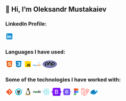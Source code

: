 <h2><b>👋 Hi, I’m Oleksandr Mustakaiev</b></h2>

<h3><b>LinkedIn Profile:</b></h3>
<a href='https://www.linkedin.com/in/oleksandr-mustakaiev/'><img src='icons/linkedin.png' weight='25' height='25'></a>

<br>

<h3><b>Languages I have used:</b></h3>
<a href='https://www.w3schools.com/html/'><img src='icons/html.png' weight='25' height='25'></a>
<a href='https://www.w3schools.com/css/'><img src='icons/css.png' weight='25' height='25'></a>
<a href='https://www.w3schools.com/js/'><img src='icons/js.png' weight='25' height='25'></a>
<a href='https://www.mysql.com'><img src='icons/sql.png' weight='25' height='25'></a>
<a href='https://www.php.net'><img src='icons/php.png' weight='25' height='25'></a>

<br>

<h3><b>Some of the technologies I have worked with:</b></h3>
<a href='https://git-scm.com'><img src='icons/git.png' weight='25' height='25'></a>
<a href='https://github.com'><img src='icons/github.png' weight='25' height='25'></a>
<a href='https://www.linux.org'><img src='icons/linux.png' weight='25' height='25'></a>
<a href='https://nodejs.org/en/'><img src='icons/node.png' weight='25' height='25'></a>
<a href='https://reactjs.org'><img src='icons/react.png' weight='25' height='25'></a>
<a href='https://getbootstrap.com'><img src='icons/bootstrap.png' weight='25' height='25'></a>
<a href='https://react-bootstrap.github.io'><img src='icons/react_bootstrap.png' weight='25' height='25'></a>
<a href='https://www.figma.com'><img src='icons/figma.png' weight='25' height='25'></a>
<a href='https://laravel.com'><img src='icons/laravel.png' weight='25' height='25'></a>
<a href='https://www.docker.com'><img src='icons/docker.png' weight='25' height='25'></a>

<!---
OleksandrMustakaiev/OleksandrMustakaiev is a ✨ special ✨ repository because its `README.md` (this file) appears on your GitHub profile.
You can click the Preview link to take a look at your changes.
--->

